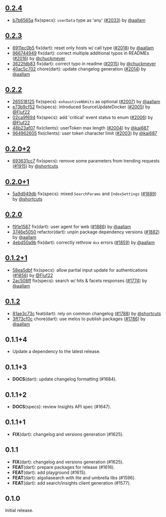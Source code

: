 ## [0.2.4](https://github.com/algolia/algoliasearch-client-dart/compare/0.2.3...0.2.4)

- [b7b6565a](https://github.com/algolia/api-clients-automation/commit/b7b6565a) fix(specs): `userData` type as 'any' ([#2033](https://github.com/algolia/api-clients-automation/pull/2033)) by [@aallam](https://github.com/aallam/)

## [0.2.3](https://github.com/algolia/algoliasearch-client-dart/compare/0.2.2...0.2.3)

- [6911ec0b5](https://github.com/algolia/api-clients-automation/commit/6911ec0b5) fix(dart): reset only hosts w/ call type ([#2018](https://github.com/algolia/api-clients-automation/pull/2018)) by [@aallam](https://github.com/aallam/)
- [966744949](https://github.com/algolia/api-clients-automation/commit/966744949) fix(dart): correct multiple additional typos in READMEs ([#2016](https://github.com/algolia/api-clients-automation/pull/2016)) by [@chuckmeyer](https://github.com/chuckmeyer/)
- [3622fdb83](https://github.com/algolia/api-clients-automation/commit/3622fdb83) fix(dart): correct typo in readme ([#2015](https://github.com/algolia/api-clients-automation/pull/2015)) by [@chuckmeyer](https://github.com/chuckmeyer/)
- [40ac5c702](https://github.com/algolia/api-clients-automation/commit/40ac5c702) chore(dart): update changelog generation ([#2014](https://github.com/algolia/api-clients-automation/pull/2014)) by [@aallam](https://github.com/aallam/)

## [0.2.2](https://github.com/algolia/algoliasearch-client-dart/compare/0.2.1...0.2.2)

- [265518125](https://github.com/algolia/api-clients-automation/commit/265518125) fix(specs): `exhaustiveNbHits` as optional ([#2007](https://github.com/algolia/api-clients-automation/pull/2007)) by [@aallam](https://github.com/aallam/)
- [e73b9cf52](https://github.com/algolia/api-clients-automation/commit/e73b9cf52) fix(specs): introduced SourceUpdateDocker ([#2005](https://github.com/algolia/api-clients-automation/pull/2005)) by [@Fluf22](https://github.com/Fluf22/)
- [02ca9f694](https://github.com/algolia/api-clients-automation/commit/02ca9f694) fix(specs): add 'critical' event status to enum ([#2006](https://github.com/algolia/api-clients-automation/pull/2006)) by [@Fluf22](https://github.com/Fluf22/)
- [48b23af07](https://github.com/algolia/api-clients-automation/commit/48b23af07) fix(clients): userToken max length ([#2004](https://github.com/algolia/api-clients-automation/pull/2004)) by [@kai687](https://github.com/kai687/)
- [964962605](https://github.com/algolia/api-clients-automation/commit/964962605) fix(clients): user token character limit ([#2003](https://github.com/algolia/api-clients-automation/pull/2003)) by [@kai687](https://github.com/kai687/)

## [0.2.0+2](https://github.com/algolia/algoliasearch-client-dart/compare/0.2.0+1...0.2.0+2)

- [693631cc7](https://github.com/algolia/api-clients-automation/commit/693631cc7) fix(specs): remove some parameters from trending requests ([#1915](https://github.com/algolia/api-clients-automation/pull/1915)) by [@shortcuts](https://github.com/shortcuts/)

## [0.2.0+1](https://github.com/algolia/algoliasearch-client-dart/compare/0.2.0...0.2.0+1)

- [5a9d949db](https://github.com/algolia/api-clients-automation/commit/5a9d949db) fix(specs): mixed `SearchParams` and `IndexSettings` ([#1889](https://github.com/algolia/api-clients-automation/pull/1889)) by [@shortcuts](https://github.com/shortcuts/)

## [0.2.0](https://github.com/algolia/algoliasearch-client-dart/compare/0.1.2+1...0.2.0)

- [f91e1587](https://github.com/algolia/api-clients-automation/commit/f91e1587) fix(dart): user agent for web ([#1886](https://github.com/algolia/api-clients-automation/pull/1886)) by [@aallam](https://github.com/aallam/)
- [3746e5050](https://github.com/algolia/api-clients-automation/commit/3746e5050) refactor(dart): unpin package dependency versions ([#1882](https://github.com/algolia/api-clients-automation/pull/1882)) by [@aallam](https://github.com/aallam/)
- [4ebd50a9b](https://github.com/algolia/api-clients-automation/commit/4ebd50a9b) fix(dart): correctly rethrow `4xx` errors ([#1859](https://github.com/algolia/api-clients-automation/pull/1859)) by [@aallam](https://github.com/aallam/)

## [0.1.2+1](https://github.com/algolia/algoliasearch-client-dart/compare/0.1.2...0.1.2+1)

- [58ea5dbf](https://github.com/algolia/api-clients-automation/commit/58ea5dbf) fix(specs): allow partial input update for authentications ([#1856](https://github.com/algolia/api-clients-automation/pull/1856)) by [@Fluf22](https://github.com/Fluf22/)
- [2ac508ff](https://github.com/algolia/api-clients-automation/commit/2ac508ff) fix(specs): search w/ hits & facets responses ([#1774](https://github.com/algolia/api-clients-automation/pull/1774)) by [@aallam](https://github.com/aallam/)

## [0.1.2](https://github.com/algolia/algoliasearch-client-dart/compare/0.1.1+4...0.1.2)

- [81ae3c73c](https://github.com/algolia/api-clients-automation/commit/81ae3c73c) feat(dart): rely on common changelog ([#1788](https://github.com/algolia/api-clients-automation/pull/1788)) by [@shortcuts](https://github.com/shortcuts/)
- [3ff73cf0c](https://github.com/algolia/api-clients-automation/commit/3ff73cf0c) chore(dart): use melos to publish packages ([#1786](https://github.com/algolia/api-clients-automation/pull/1786)) by [@aallam](https://github.com/aallam/)

## 0.1.1+4

 - Update a dependency to the latest release.

## 0.1.1+3

 - **DOCS**(dart): update changelog formatting (#1684).

## 0.1.1+2

 - **DOCS**(specs): review Insights API spec (#1647).

## 0.1.1+1

 - **FIX**(dart): changelog and versions generation (#1625).

## 0.1.1

 - **FIX**(dart): changelog and versions generation (#1625).
 - **FEAT**(dart): prepare packages for release (#1616).
 - **FEAT**(dart): add playground (#1615).
 - **FEAT**(dart): algoliasearch with lite and umbrella libs  (#1596).
 - **FEAT**(dart): add search/insights client generation (#1577).

## 0.1.0

Initial release.
